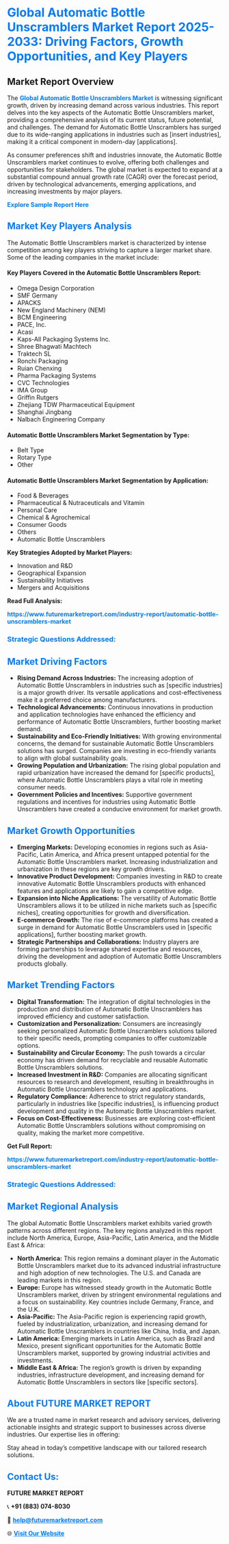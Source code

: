 <h1 style="color: #007BFF;">Global Automatic Bottle Unscramblers Market Report 2025-2033: Driving Factors, Growth Opportunities, and Key Players</h1>

<section id="overview">
<h2>Market Report Overview</h2>
<p>The <a href="https://www.futuremarketreport.com/industry-report/automatic-bottle-unscramblers-market" style="color: #007BFF; text-decoration: none;"><strong>Global Automatic Bottle Unscramblers Market</strong></a> is witnessing significant growth, driven by increasing demand across various industries. This report delves into the key aspects of the Automatic Bottle Unscramblers market, providing a comprehensive analysis of its current status, future potential, and challenges. The demand for Automatic Bottle Unscramblers has surged due to its wide-ranging applications in industries such as [insert industries], making it a critical component in modern-day [applications].</p>
<p>As consumer preferences shift and industries innovate, the Automatic Bottle Unscramblers market continues to evolve, offering both challenges and opportunities for stakeholders. The global market is expected to expand at a substantial compound annual growth rate (CAGR) over the forecast period, driven by technological advancements, emerging applications, and increasing investments by major players.</p>
</section>

<section id="overview">
<p><a href="https://www.futuremarketreport.com/request-sample/reportId=128465" style="color: #007BFF; text-decoration: none;"><strong>Explore Sample Report Here</strong></a></p>
</section>

<section id="key-players">
<h2 style="color: #007BFF;">Market Key Players Analysis</h2>
<p>The Automatic Bottle Unscramblers market is characterized by intense competition among key players striving to capture a larger market share. Some of the leading companies in the market include:</p>
<h4>Key Players Covered in the Automatic Bottle Unscramblers Report:</h4>
<ul><li>Omega Design Corporation</li><li>SMF Germany</li><li>APACKS</li><li>New England Machinery (NEM)</li><li>BCM Engineering</li><li>PACE, Inc.</li><li>Acasi</li><li>Kaps-All Packaging Systems Inc.</li><li>Shree Bhagwati Machtech</li><li>Traktech SL</li><li>Ronchi Packaging</li><li>Ruian Chenxing</li><li>Pharma Packaging Systems</li><li>CVC Technologies</li><li>IMA Group</li><li>Griffin Rutgers</li><li>Zhejiang TDW Pharmaceutical Equipment</li><li>Shanghai Jingbang</li><li>Nalbach Engineering Company</li></ul>
<h4>Automatic Bottle Unscramblers Market Segmentation by Type:</h4>
<ul><li>Belt Type</li><li>Rotary Type</li><li>Other</li></ul>

<h4>Automatic Bottle Unscramblers Market Segmentation by Application:</h4>
<ul><li>Food &amp; Beverages</li><li>Pharmaceutical &amp; Nutraceuticals and Vitamin</li><li>Personal Care</li><li>Chemical &amp; Agrochemical</li><li>Consumer Goods</li><li>Others</li><li>Automatic Bottle Unscramblers</li></ul>
<p><strong>Key Strategies Adopted by Market Players:</strong></p>
<ul>
<li>Innovation and R&D</li>
<li>Geographical Expansion</li>
<li>Sustainability Initiatives</li>
<li>Mergers and Acquisitions</li>
</ul>
</section>

<section>
<p><strong>Read Full Analysis: </strong></p><a href="https://www.futuremarketreport.com/industry-report/automatic-bottle-unscramblers-market" style="color: #007BFF; text-decoration: none;"><strong>https://www.futuremarketreport.com/industry-report/automatic-bottle-unscramblers-market</strong></a>
<h3 style="color: #007BFF;">Strategic Questions Addressed:</h3>
</section>

<section id="driving-factors">
<h2 style="color: #007BFF;">Market Driving Factors</h2>
<ul>
<li><strong>Rising Demand Across Industries:</strong> The increasing adoption of Automatic Bottle Unscramblers in industries such as [specific industries] is a major growth driver. Its versatile applications and cost-effectiveness make it a preferred choice among manufacturers.</li>
<li><strong>Technological Advancements:</strong> Continuous innovations in production and application technologies have enhanced the efficiency and performance of Automatic Bottle Unscramblers, further boosting market demand.</li>
<li><strong>Sustainability and Eco-Friendly Initiatives:</strong> With growing environmental concerns, the demand for sustainable Automatic Bottle Unscramblers solutions has surged. Companies are investing in eco-friendly variants to align with global sustainability goals.</li>
<li><strong>Growing Population and Urbanization:</strong> The rising global population and rapid urbanization have increased the demand for [specific products], where Automatic Bottle Unscramblers plays a vital role in meeting consumer needs.</li>
<li><strong>Government Policies and Incentives:</strong> Supportive government regulations and incentives for industries using Automatic Bottle Unscramblers have created a conducive environment for market growth.</li>
</ul>
</section>

<section id="growth-opportunities">
<h2 style="color: #007BFF;">Market Growth Opportunities</h2>
<ul>
<li><strong>Emerging Markets:</strong> Developing economies in regions such as Asia-Pacific, Latin America, and Africa present untapped potential for the Automatic Bottle Unscramblers market. Increasing industrialization and urbanization in these regions are key growth drivers.</li>
<li><strong>Innovative Product Development:</strong> Companies investing in R&D to create innovative Automatic Bottle Unscramblers products with enhanced features and applications are likely to gain a competitive edge.</li>
<li><strong>Expansion into Niche Applications:</strong> The versatility of Automatic Bottle Unscramblers allows it to be utilized in niche markets such as [specific niches], creating opportunities for growth and diversification.</li>
<li><strong>E-commerce Growth:</strong> The rise of e-commerce platforms has created a surge in demand for Automatic Bottle Unscramblers used in [specific applications], further boosting market growth.</li>
<li><strong>Strategic Partnerships and Collaborations:</strong> Industry players are forming partnerships to leverage shared expertise and resources, driving the development and adoption of Automatic Bottle Unscramblers products globally.</li>
</ul>
</section>

<section id="trending-factors">
<h2 style="color: #007BFF;">Market Trending Factors</h2>
<ul>
<li><strong>Digital Transformation:</strong> The integration of digital technologies in the production and distribution of Automatic Bottle Unscramblers has improved efficiency and customer satisfaction.</li>
<li><strong>Customization and Personalization:</strong> Consumers are increasingly seeking personalized Automatic Bottle Unscramblers solutions tailored to their specific needs, prompting companies to offer customizable options.</li>
<li><strong>Sustainability and Circular Economy:</strong> The push towards a circular economy has driven demand for recyclable and reusable Automatic Bottle Unscramblers solutions.</li>
<li><strong>Increased Investment in R&D:</strong> Companies are allocating significant resources to research and development, resulting in breakthroughs in Automatic Bottle Unscramblers technology and applications.</li>
<li><strong>Regulatory Compliance:</strong> Adherence to strict regulatory standards, particularly in industries like [specific industries], is influencing product development and quality in the Automatic Bottle Unscramblers market.</li>
<li><strong>Focus on Cost-Effectiveness:</strong> Businesses are exploring cost-efficient Automatic Bottle Unscramblers solutions without compromising on quality, making the market more competitive.</li>
</ul>
</section>

<section>
<p><strong>Get Full Report: </strong></p><a href="https://www.futuremarketreport.com/industry-report/automatic-bottle-unscramblers-market" style="color: #007BFF; text-decoration: none;"><strong>https://www.futuremarketreport.com/industry-report/automatic-bottle-unscramblers-market</strong></a>
<h3 style="color: #007BFF;">Strategic Questions Addressed:</h3>
</section>


<section id="regional-analysis">
<h2 style="color: #007BFF;">Market Regional Analysis</h2>
<p>The global Automatic Bottle Unscramblers market exhibits varied growth patterns across different regions. The key regions analyzed in this report include North America, Europe, Asia-Pacific, Latin America, and the Middle East & Africa:</p>
<ul>
<li><strong>North America:</strong> This region remains a dominant player in the Automatic Bottle Unscramblers market due to its advanced industrial infrastructure and high adoption of new technologies. The U.S. and Canada are leading markets in this region.</li>
<li><strong>Europe:</strong> Europe has witnessed steady growth in the Automatic Bottle Unscramblers market, driven by stringent environmental regulations and a focus on sustainability. Key countries include Germany, France, and the U.K.</li>
<li><strong>Asia-Pacific:</strong> The Asia-Pacific region is experiencing rapid growth, fueled by industrialization, urbanization, and increasing demand for Automatic Bottle Unscramblers in countries like China, India, and Japan.</li>
<li><strong>Latin America:</strong> Emerging markets in Latin America, such as Brazil and Mexico, present significant opportunities for the Automatic Bottle Unscramblers market, supported by growing industrial activities and investments.</li>
<li><strong>Middle East & Africa:</strong> The region’s growth is driven by expanding industries, infrastructure development, and increasing demand for Automatic Bottle Unscramblers in sectors like [specific sectors].</li>
</ul>
</section>

<footer>
<h2 style="color: #007BFF;">About FUTURE MARKET REPORT</h2>
<p>We are a trusted name in market research and advisory services, delivering actionable insights and strategic support to businesses across diverse industries. Our expertise lies in offering:</p>

<p>Stay ahead in today’s competitive landscape with our tailored research solutions.</p>

<h2 style="color: #007BFF;">Contact Us:</h2>
<p><strong>FUTURE MARKET REPORT</strong></p>
<p>📞 <strong>+91 (883) 074-8030</strong></p>
<p>📧 <strong><a href="mailto:help@futuremarketreport.com" style="color: #007BFF;">help@futuremarketreport.com</a></strong></p>
<p>🌐 <strong><a href="https://www.futuremarketreport.com/" style="color: #007BFF;">Visit Our Website</a></strong></p>
</footer>